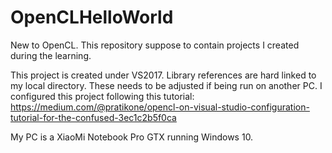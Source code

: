 # OpenCLHelloWorld
New to OpenCL. This repository suppose to contain projects I created during the learning.

This project is created under VS2017. Library references are hard linked to my local directory. These needs to be adjusted if being run on another PC.
I configured this project following this tutorial:
https://medium.com/@pratikone/opencl-on-visual-studio-configuration-tutorial-for-the-confused-3ec1c2b5f0ca

My PC is a XiaoMi Notebook Pro GTX running Windows 10. 
